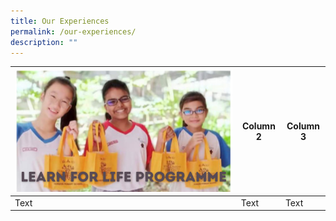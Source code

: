 ```yaml
---
title: Our Experiences
permalink: /our-experiences/
description: ""
---
```



| ![](/images/Learn%20for%20Life%20Programme.png) | Column 2 | Column 3 |
| -------- | -------- | -------- |
| Text     | Text     | Text     |

